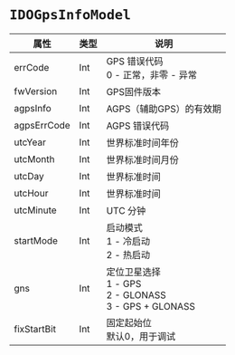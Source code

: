 # `IDOGpsInfoModel`

| 属性        | 类型    | 说明         |
| ----------- | ------- | ------------ |
| errCode | Int | GPS 错误代码<br/>0 - 正常，非零 - 异常 |
| fwVersion | Int | GPS固件版本 |
| agpsInfo | Int | AGPS（辅助GPS）的有效期 |
| agpsErrCode | Int | AGPS 错误代码 |
| utcYear | Int | 世界标准时间年份 |
| utcMonth | Int | 世界标准时间月份 |
| utcDay | Int | 世界标准时间 |
| utcHour | Int | 世界标准时间 |
| utcMinute | Int | UTC 分钟 |
| startMode | Int | 启动模式<br/>1 - 冷启动<br/>2 - 热启动 |
| gns | Int | 定位卫星选择<br/>1 - GPS<br/>2 - GLONASS<br/>3 - GPS + GLONASS |
| fixStartBit | Int | 固定起始位<br/>默认0，用于调试 |

